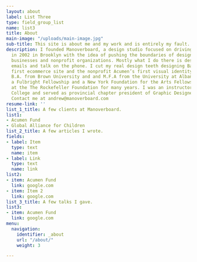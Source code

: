 ```yaml
---
layout: about
label: List Three
type: field_group_list
name: list3
title: About
main-image: "/uploads/main-image.jpg"
sub-title: This site is about me and my work and is entirely my fault.
description: I founded Manoverboard, a design studio focused on driving social change,
  in 2002 in Brooklyn with the idea of pushing the boundaries of design for innovative
  businesses and nonprofit organizations. Mostly what I do there is design and send
  emails and talk on the phone. I cut my real design teeth designing Barneys New York’s
  first ecommerce site and the nonprofit Acumen’s first visual identity. I hold a
  B.A. from Brown University and and M.F.A from the University at Albany SUNY. I received
  a Fulbright Fellowship and a New York Foundation for the Arts Fellowship. I worked
  at the The Rockefeller Foundation for many years. I was an instructor at Red River
  College and served as provincial chapter president of Graphic Designers of Canada.
  Contact me at andrew@manoverboard.com
resume-link: ''
list_1_title: A few clients at Manoverboard.
list1:
- Acumen Fund
- Global Alliance for Children
list_2_title: A few articles I wrote.
fields:
- label: Item
  type: text
  name: item
- label: Link
  type: text
  name: link
list2:
- item: Acumen Fund
  link: google.com
- item: Item 2
  link: google.com
list_3_title: A few talks I gave.
list3:
- item: Acumen Fund
  link: google.com
menu:
  navigation:
    identifier: _about
    url: "/about/"
    weight: 3

---
```

